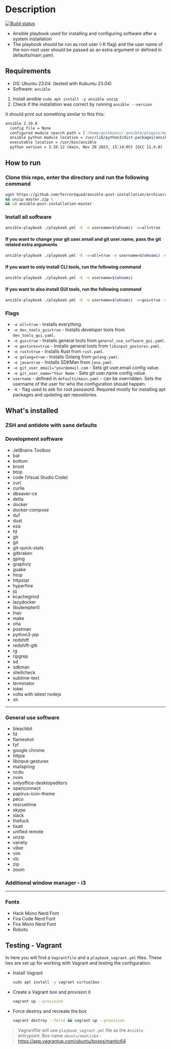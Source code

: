 # Description

[![Build status](https://github.com/TerrorSquad/ansible-post-installation/actions/workflows/build.yml/badge.svg)](https://github.com/TerrorSquad/ansible-post-installation/actions/workflows/build.yml)

- Ansible playbook used for installing and configuring software after a system installation
- The playbook should be run as root user (-K flag) and the user name of the non-root user should be passed as an extra argument or defined in defaults/main.yaml.

## Requirements

- OS: Ubuntu 23.04. (tested with Kubuntu 23.04)
- Software: `ansible`

1. Install ansible
  `sudo apt install -y ansible unzip`
2. Check if the installation was correct by running
  `ansible --version`

It should print out something similar to this this:

```bash
ansible 2.10.8
  config file = None
  configured module search path = ['/home/gninkovic/.ansible/plugins/modules', '/usr/share/ansible/plugins/modules']
  ansible python module location = /usr/lib/python3/dist-packages/ansible
  executable location = /usr/bin/ansible
  python version = 3.10.12 (main, Nov 20 2023, 15:14:05) [GCC 11.4.0]
```

## How to run

### Clone this repo, enter the directory and run the following command

```bash
wget https://github.com/TerrorSquad/ansible-post-installation/archive/refs/heads/master.zip \
&& unzip master.zip \
&& cd ansible-post-installation-master
```

### Install all software

```bash
ansible-playbook ./playbook.yml -K -e username=$(whoami) -e=all=true
```

#### If you want to change your git user.email and git user.name, pass the git related extra arguments

```bash
ansible-playbook ./playbook.yml -K -e=all=true -e username=$(whoami) -e "git_user_email='your@email.com'" -e "git_user_name='Your Name'"
```

#### If you want to only install CLI tools, run the following command

```bash
ansible-playbook ./playbook.yml -K -e username=$(whoami)
```

#### If you want to also install GUI tools, run the following command

```bash
ansible-playbook ./playbook.yml -K -e username=$(whoami) -e=gui=true -e=dev_tools_gui=true
```

### Flags

- `-e all=true` - Installs everything.
- `-e dev_tools_gui=true` - Installs developer tools from `dev_tools_gui.yaml`.
- `-e gui=true` - Installs general tools from `general_use_software_gui.yaml`.
- `-e gestures=true` - Installs general tools from `libinput_gestures.yaml`.
- `-e rust=true` - Installs Rust from `rust.yaml`.
- `-e golang=true` - Installs Golang from `golang.yaml`.
- `-e java=true` - Installs SDKMan from `java.yaml`.
- `-e git_user_email="your@email.com` - Sets git user.email config value.
- `-e git_user_name="Your Name` - Sets git user.name config value.
- `username` - defined in `defaults/main.yaml` - can be overridden. Sets the username of the user for who the configuration should happen.
- `-K` - flag used to ask for root password. Required mostly for installing apt packages and updating apt repositories.

## What's installed

### ZSH and antidote with sane defaults

### Development software

- JetBrains Toolbox
- bat
- bottom
- broot
- btop
- code (Visual Studio Code)
- curl
- curlie
- dbeaver-ce
- delta
- docker
- docker-compose
- duf
- dust
- eza
- fd
- gh
- git
- git-quick-stats
- gitkraken
- gping
- graphviz
- guake
- htop
- httpstat
- hyperfine
- jq
- kcachegrind
- lazydocker
- libutempter0
- lnav
- make
- oha
- postman
- python3-pip
- redshift
- redshift-gtk
- rg
- ripgrep
- sd
- sdkman
- shellcheck
- sublime-text
- terminator
- tokei
- volta with latest nodejs
- xh

---

### General use software

- bleachbit
- fd
- flameshot
- fzf
- google chrome
- httpie
- libinput-gestures
- mailspring
- ncdu
- nvim
- onlyoffice-desktopeditors
- openconnect
- papirus-icon-theme
- peco
- rescuetime
- skype
- slack
- thefuck
- tixati
- unified remote
- unzip
- variety
- viber
- vim
- vlc
- zip
- zoom

### Additional window manager - i3

---

### Fonts

- Hack Mono Nerd Font
- Fira Code Nerd Font
- Fira Mono Nerd Font
- Roboto

## Testing - Vagrant

In here you will find a `Vagrantfile` and a `playbook_vagrant.yml` files. These two are set up for working with Vagrant and testing the configuration.

- Install Vagrant

  ```bash
  sudo apt install -y vagrant virtualbox
  ```

- Create a Vagrant box and provision it

  ```bash
  vagrant up --provision
  ```

- Force destroy and recreate the box

  ```bash
  vagrant destroy --force && vagrant up --provision
  ```

> Vagrantfile will use `playbook_vagrant.yml` file as the `Ansible` entrypoint.
> Box name `ubuntu/mantic64` - <https://app.vagrantup.com/ubuntu/boxes/mantic64>
